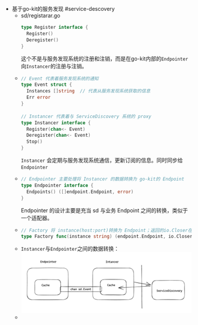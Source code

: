 - 基于go-kit的服务发现 #service-descovery
	- sd/registarar.go
	  ```go
	  type Register interface {
	    Register()	
	    Deregister()
	  }
	  ```
	  这个不是与服务发现系统的注册和注销，而是在go-kit内部的`Endpointer`向`Instancer`的注册与注销。
	- ```go
	  // Event 代表着服务发现系统的通知
	  type Event struct {
	    Instances []string	// 代表从服务发现系统获取的信息
	    Err error
	  }
	  
	  // Instancer 代表着与 ServiceDiscovery 系统的 proxy
	  type Instancer interface {
	    Register(chan<- Event)
	    Deregister(chan<- Event)
	    Stop()
	  }
	  ```
	  `Instancer` 会定期与服务发现系统通信，更新订阅的信息。同时同步给`Endpointer`
	- ```go
	  // Endpointer 主要处理将 Instancer 的数据转换为 go-kit的 Endpoint
	  type Endpointer interface {
	    Endpoints() ([]endpoint.Endpoint, error)
	  }
	  ```
	  Endpointer 的设计主要是充当 sd 与业务 Endpoint 之间的转换，类似于一个适配器。
	- ```go
	  // Factory 将 instance(host:port)转换为 Endpoint；返回的io.Closer在 instance 断开是调用。
	  type Factory func(instance string) (endpoint.Endpoint, io.Closer, error)
	  ```
	- `Instancer`与`Endpointer`之间的数据转换：
	  ![](https://raw.githubusercontent.com/stillfox-lee/image/main/picgo/202302151808449.png)
	-